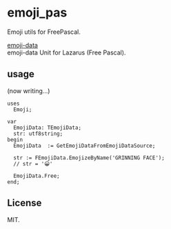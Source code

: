# emoji_pas

Emoji utils for FreePascal.

[emoji-data](https://github.com/iamcal/emoji-data)  
emoji-data Unit for Lazarus (Free Pascal).

## usage

(now writing...)

```
uses
  Emoji;

var
  EmojiData: TEmojiData;
  str: utf8string;
begin
  EmojiData  := GetEmojiDataFromEmojiDataSource;

  str := FEmojiData.EmojizeByName('GRINNING FACE');
  // str = '😀'

  EmojiData.Free;
end;
```


## License

MIT.
